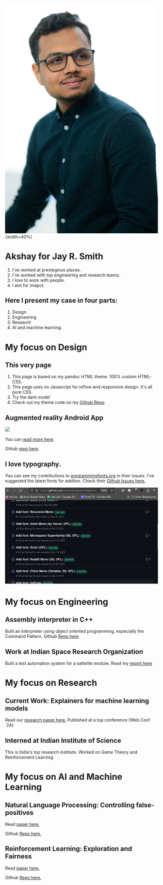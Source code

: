 ![](./images/akshay-linkedin.jpg){width=40%}

# Akshay for Jay R. Smith

1. I've worked at prestegious places.
2. I've worked with top engineering and research teams.
3. I love to work with people.
4. I aim for imapct.

## Here I present my case in four parts:

1. Design
2. Engineering
3. Research
4. AI and machine learning.

# My focus on Design

## This very page

1. This page is based on my pandoc HTML theme. 100% custom HTML-CSS.
2. This page uses no Javascript for reflow and responsive design. It's all pure CSS.
3. Try the dark mode!
4. Check out my theme code on my [Github Repo](https://github.com/AkshayChn/pandoc-html-theme).

## Augmented reality Android App

![](https://akych.com/cs428/images/blank-vr.png)

You can [read more here](https://akych.com/cs428/).

GiHub [repo here](https://github.com/AkshayChn/cs428-project-1).

## I love typography.

You can see my contributions to [programmingfonts.org](programmingfonts.org) in their issues. I've suggested the latest fonts for addtion. Check their [Github Issues here.](https://github.com/braver/programmingfonts/issues?q=is%3Aissue+is%3Aclosed)

![](./images/prog.png)

# My focus on Engineering

## Assembly interpreter in C++


Built an interpreter using object oriented programming, especially the Command Pattern. Github [Repo here](https://github.com/AkshayChn/assembly-language-interpreter)

## Work at Indian Space Research Organization

Built a test automation system for a sattelite module. Read my [report here](../Akshay_Report.pdf)

# My focus on Research

## Current Work: Explainers for machine learning models

Read our [research paper here.](https://arxiv.org/abs/2402.06030) Published at a top conference (Web Conf `24).

## Interned at Indian Institute of Science

This is India's top research institute. Worked on Game Theory and Reinforcement Learning.

# My focus on AI and Machine Learning 

## Natural Language Processing: Controlling false-positives

Read [paper here.](../nlp.pdf)

Github [Repo here.](https://github.com/AkshayChn/cs521)

## Reinforcement Learning: Exploration and Fairness

Read [paper here.](https://github.com/AkshayChn/modern-rl/blob/master/docs/output/main.pdf)

Github [Repo here.](https://github.com/AkshayChn/modern-rl/tree/master)
